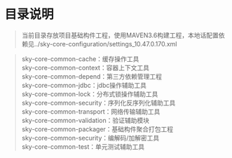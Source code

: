 # 目录说明
>当前目录存放项目基础构件工程，使用MAVEN3.6构建工程，本地话配置依赖见../sky-core-configuration/settings_10.47.0.170.xml<br/>

>sky-core-common-cache：缓存操作工具<br/>
>sky-core-common-context：容器上下文工具<br/>
>sky-core-common-depend：第三方依赖管理工程<br/>
>sky-core-common-jdbc：jdbc操作辅助工具<br/>
>sky-core-common-lock：分布式锁操作辅助工具<br/>
>sky-core-common-security：序列化反序列化辅助工具<br/>
>sky-core-common-transport：网络传输辅助工具<br/>
>sky-core-common-validation：验证辅助模块<br/>
>sky-core-common-packager：基础构件聚合打包工程<br/>
>sky-core-common-security：编解码/加解密工具<br/>
>sky-core-common-test：单元测试辅助工具<br/>
